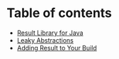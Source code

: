# Table of contents

* [Result Library for Java](README.md)
* [Leaky Abstractions](https://leakyabstractions.com)
* [Adding Result to Your Build](adding-result-to-your-build.md)

